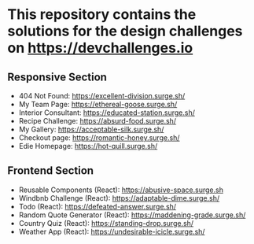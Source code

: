 # This repository contains the solutions for the design challenges on https://devchallenges.io

## Responsive Section

- 404 Not Found: https://excellent-division.surge.sh/
- My Team Page: https://ethereal-goose.surge.sh/
- Interior Consultant: https://educated-station.surge.sh/
- Recipe Challenge: https://absurd-food.surge.sh/
- My Gallery: https://acceptable-silk.surge.sh/
- Checkout page: https://romantic-honey.surge.sh/
- Edie Homepage: https://hot-quill.surge.sh/

## Frontend Section

- Reusable Components (React): https://abusive-space.surge.sh
- Windbnb Challenge (React): https://adaptable-dime.surge.sh/
- Todo (React): https://defeated-answer.surge.sh/
- Random Quote Generator (React): https://maddening-grade.surge.sh/
- Country Quiz (React): https://standing-drop.surge.sh/
- Weather App (React): https://undesirable-icicle.surge.sh/
